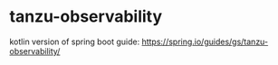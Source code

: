 # tanzu-observability
kotlin version of spring boot guide: https://spring.io/guides/gs/tanzu-observability/
